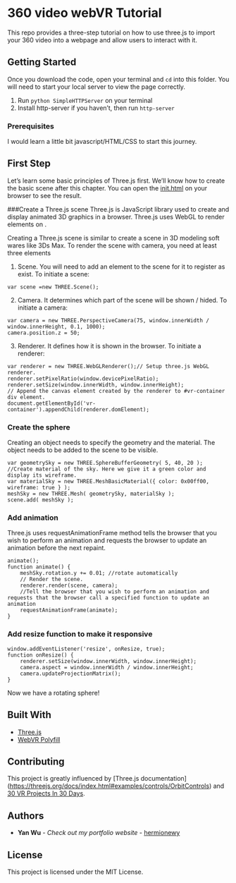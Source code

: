 # 360 video webVR Tutorial

This repo provides a three-step tutorial on how to use three.js to import your 360 video into a webpage and allow users to interact with it.

## Getting Started

Once you download the code, open your terminal and `cd` into this folder. You will need to start your local server to view the page correctly.

1.	Run `python SimpleHTTPServer` on your terminal
2.	Install http-server if you haven’t, then run `http-server`

### Prerequisites

I would learn a little bit javascript/HTML/CSS to start this journey.


## First Step

Let’s learn some basic principles of Three.js first. We’ll know how to create the basic scene after this chapter. You can open the [init.html](https://hermionewy.github.io/webVR_tutorial/init.html) on your browser to see the result.

###Create a Three.js scene
Three.js is JavaScript library used to create and display animated 3D graphics in a browser. Three.js uses WebGL to render elements on <canvas>.

Creating a Three.js scene is similar to create a scene in 3D modeling soft wares like 3Ds Max. To render the scene with camera, you need at least three elements
1.	Scene. You will need to add an element to the scene for it to register as exist. To initiate a scene:

```
var scene =new THREE.Scene();
```

2.	Camera. It determines which part of the scene will be shown / hided. To initiate a camera:
```
var camera = new THREE.PerspectiveCamera(75, window.innerWidth / window.innerHeight, 0.1, 1000);
camera.position.z = 50;
```

3.	Renderer. It defines how it is shown in the browser. To initiate a renderer:
```
var renderer = new THREE.WebGLRenderer();// Setup three.js WebGL renderer.
renderer.setPixelRatio(window.devicePixelRatio);
renderer.setSize(window.innerWidth, window.innerHeight);
// Append the canvas element created by the renderer to #vr-container div element.
document.getElementById('vr-container').appendChild(renderer.domElement);
```

### Create the sphere

Creating an object needs to specify the geometry and the material. The object needs to be added to the scene to be visible.
```
var geometrySky = new THREE.SphereBufferGeometry( 5, 40, 20 );
//Create material of the sky. Here we give it a green color and display its wireframe.
var materialSky = new THREE.MeshBasicMaterial({ color: 0x00ff00, wireframe: true } );
meshSky = new THREE.Mesh( geometrySky, materialSky );
scene.add( meshSky );
```
### Add animation
Three.js uses requestAnimationFrame method tells the browser that you wish to perform an animation and requests the browser to update an animation before the next repaint.
```
animate();
function animate() {
    meshSky.rotation.y += 0.01; //rotate automatically
    // Render the scene.
    renderer.render(scene, camera);
    //Tell the browser that you wish to perform an animation and requests that the browser call a specified function to update an animation
    requestAnimationFrame(animate);
}
```
### Add resize function to make it responsive
```
window.addEventListener('resize', onResize, true);
function onResize() {
    renderer.setSize(window.innerWidth, window.innerHeight);
    camera.aspect = window.innerWidth / window.innerHeight;
    camera.updateProjectionMatrix();
}
```
Now we have a rotating sphere!

## Built With

* [Three.js](https://threejs.org)
* [WebVR Polyfill](https://github.com/immersive-web/webvr-polyfill)

## Contributing
This project is greatly influenced by [Three.js documentation] (https://threejs.org/docs/index.html#examples/controls/OrbitControls) and [30 VR Projects In 30 Days](https://risonsimon.com/days-in-vr/).


## Authors

* **Yan Wu** - *Check out my portfolio website* - [hermionewy](https://hermionewy.github.io/data.html)

## License

This project is licensed under the MIT License.
